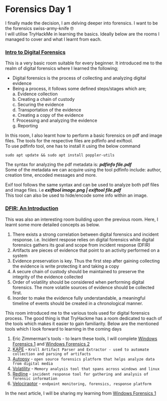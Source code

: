 # Forensics Day 1

I finally made the decision, I am delving deeper into forensics. I want to be the forensics swiss-army-knife 🤓\
I will utilise TryHackMe in learning the basics. Ideally below are the rooms I managed to cover and what I learnt from each.

### [Intro to Digital Forensics](https://tryhackme.com/room/introdigitalforensics)

This is a very basic room suitable for every beginner. It introduced me to the realm of digital forensics where I learned the following;

* Digital forensics is the process of collecting and analyzing digital evidence
* Being a process, it follows some defined steps/stages which are;\
  a. Evidence collection\
  b. Creating a chain of custody\
  c. Securing the evidence\
  d. Transportation of the evidence\
  e. Creating a copy of the evidence\
  f. Processing and analyzing the evidence\
  g. Reporting

In this room, I also learnt how to perform a basic forensics on pdf and image files. The tools for the respective files are pdfinfo and exiftool.\
To use pdfinfo tool, one has to install it using the below command

```
sudo apt update && sudo apt install poppler-utils
```

The syntax for analyzing the pdf metadata is: _**pdfinfo file.pdf**_\
Some of the metadata we can acquire using the tool pdfinfo include: author, creation time, encoded messages and more.

Exif tool follows the same syntax and can be used to analyze both pdf files and image files. i.e _**exiftool image.png | exiftool file.pdf**_\
This tool can also be used to hide/encode some info within an image.

### [DFIR: An Introduction](https://tryhackme.com/room/introductoryroomdfirmodule)

This was also an interesting room building upon the previous room. Here, I learnt some more detailed concepts as below.

1. There exists a strong correlation between digital forensics and incident response. i.e. Incident respose relies on digital forensics while digital forensics gathers its goal and scope from incident response (DFIR)
2. Artifacts are pieces of evidence that point to an activity performed on a system
3. Evidence preservation is key. Thus the first step after gaining collecting the evidence is write protecting it and taking a copy
4. A secure chain of custody should be maintained to preserve the integrity of the evidence collected
5. Order of volatility should be considered when performing digital forensics. The more volatile sources of evidence should be collected first.
6. Inorder to make the evidence fully understandable, a meaningful timeline of events should be created in a chronological manner.

This room introduced me to the various tools used for digital forensics process. The good thing is that TryHackme has a room dedicated to each of the tools which makes it easier to gain familiarity. Below are the mentioned tools which I look forward to learning in the coming days

1. Eric Zimmerman's tools - to learn these tools, I will complete [Windows Forensics 1](https://tryhackme.com/room/windowsforensics1) and [Windows Forensics 2](https://tryhackme.com/room/windowsforensics2)
2. [KAPE](https://tryhackme.com/room/kape) - `Kroll Artifact Parser and Extractor - used to automate collection and parsing of artifacts`
3. [Autopsy](https://tryhackme.com/room/btautopsye0) - `open source forensics platform that helps analyze data from digital media`
4. [Volatility](https://tryhackme.com/room/volatility) - `Memory analysis tool that spans across windows and linux`
5. [Redline](https://tryhackme.com/room/btredlinejoxr3d) - `incident response tool for gathering and analysis of forensic information`
6. [Velociraptor](https://tryhackme.com/room/velociraptorhp) - `endpoint monitoring, forensics, response platform`

In the next article, I will be sharing my learning from [Windows Forensics 1](https://tryhackme.com/room/windowsforensics1)
